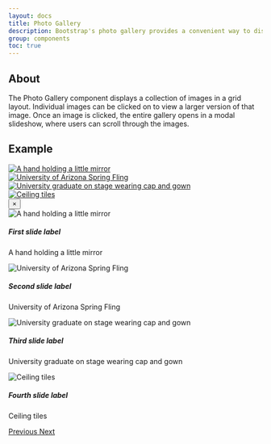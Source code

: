 ```yaml
---
layout: docs
title: Photo Gallery
description: Bootstrap's photo gallery provides a convenient way to display a collection of images.<br><span class="badge badge-az-custom mt-3">Custom Arizona Bootstrap Component</span>
group: components
toc: true
---
```


## About

The Photo Gallery component displays a collection of images in a grid layout. Individual images can be clicked on to view a larger version of that image. Once an image is clicked, the entire gallery opens in a modal slideshow, where users can scroll through the images.

## Example

<div class="bd-example">
	<div class="container">
		<div class="row">
			<div class="col-xs-6 col-sm-6 col-md-4 col-lg-3 px-min" data-bs-toggle="modal" data-bs-target="#myGalleryModal">
				<a href="#myGallery" data-bs-slide-to="0">
		            <picture class="card-img img-responsive">
		             	<source srcset="{{< docsrefazold `/assets/img/photo-gallery-demo/gallery-img-1-thumb.jpg` >}} 1x">
		              	<img class="photo-gallery-grid-img" src="{{< docsrefazold `/assets/img/photo-gallery-demo/gallery-img-1.jpg` >}}" alt="A hand holding a little mirror" title="">
		        	</picture>
		        </a>
			</div>
			<div class="col-xs-6 col-sm-6 col-md-4 col-lg-3 px-min" data-bs-toggle="modal" data-bs-target="#myGalleryModal">
				<a href="#myGallery" data-bs-slide-to="1">
		            <picture class="card-img img-responsive">
		             	<source srcset="{{< docsrefazold `/assets/img/photo-gallery-demo/gallery-img-2-thumb.jpg` >}} 1x">
		              	<img class="photo-gallery-grid-img" src="{{< docsrefazold `/assets/img/photo-gallery-demo/gallery-img-2.jpg` >}}" alt="University of Arizona Spring Fling" title="">
		        	</picture>
		        </a>
			</div>
			<div class="col-xs-6 col-sm-6 col-md-4 col-lg-3 px-min" data-bs-toggle="modal" data-bs-target="#myGalleryModal">
				<a href="#myGallery" data-bs-slide-to="2">
		            <picture class="card-img img-responsive">
		             	<source srcset="{{< docsrefazold `/assets/img/photo-gallery-demo/gallery-img-3-thumb.jpg` >}} 1x">
		              	<img class="photo-gallery-grid-img" src="{{< docsrefazold `/assets/img/photo-gallery-demo/gallery-img-3.jpg` >}}" alt="University graduate on stage wearing cap and gown" title="">
		        	</picture>
		        </a>
			</div>
			<div class="col-xs-6 col-sm-6 col-md-4 col-lg-3 px-min" data-bs-toggle="modal" data-bs-target="#myGalleryModal">
				<a href="#myGallery" data-bs-slide-to="3">
		            <picture class="card-img img-responsive">
		             	<source srcset="{{< docsrefazold `/assets/img/photo-gallery-demo/gallery-img-4-thumb.jpg` >}} 1x">
		              	<img class="photo-gallery-grid-img" src="{{< docsrefazold `/assets/img/photo-gallery-demo/gallery-img-4.jpg` >}}" alt="Ceiling tiles" title="">
		        	</picture>
		        </a>
			</div>
		</div>
		<!-- Modal -->
		<div id="myGalleryModal" class="modal bg-transparent-black az-gallery-modal" tabindex="-1" role="dialog">
			<div id="myGallery" class="carousel az-gallery slide">
				<button type="button" class="close" data-bs-dismiss="modal" aria-label="Close">
		         	<span aria-hidden="true">&times;</span>
		        </button>
				<div class="carousel-inner az-gallery-inner">
					<div class="carousel-item az-gallery-item active">
						<div class="carousel-image">
							<img src="{{< docsrefazold `/assets/img/photo-gallery-demo/gallery-img-1.jpg` >}}" class="d-block az-gallery-img" alt="A hand holding a little mirror">
						</div>
						<div class="carousel-caption az-gallery-caption d-block">
				        	<h5 class="text-sky">First slide label</h5>
				        	<p>A hand holding a little mirror</p>
				        </div>
					</div>
					<div class="carousel-item az-gallery-item">
						<div class="carousel-image">
							<img src="{{< docsrefazold `/assets/img/photo-gallery-demo/gallery-img-2.jpg` >}}" class="d-block az-gallery-img" alt="University of Arizona Spring Fling">
						</div>
						<div class="carousel-caption az-gallery-caption d-block">
				        	<h5 class="text-sky">Second slide label</h5>
				        	<p>University of Arizona Spring Fling</p>
				        </div>
					</div>
					<div class="carousel-item az-gallery-item">
						<div class="carousel-image">
							<img src="{{< docsrefazold `/assets/img/photo-gallery-demo/gallery-img-3.jpg` >}}" class="d-block az-gallery-img" alt="University graduate on stage wearing cap and gown">
						</div>
						<div class="carousel-caption az-gallery-caption d-block">
				        	<h5 class="text-sky">Third slide label</h5>
				        	<p>University graduate on stage wearing cap and gown</p>
				        </div>
					</div>
					<div class="carousel-item az-gallery-item">
						<div class="carousel-image">
							<img src="{{< docsrefazold `/assets/img/photo-gallery-demo/gallery-img-4.jpg` >}}" class="d-block az-gallery-img" alt="Ceiling tiles">
						</div>
						<div class="carousel-caption az-gallery-caption d-block">
				        	<h5 class="text-sky">Fourth slide label</h5>
				        	<p>Ceiling tiles</p>
				        </div>
					</div>
				</div>
				<a class="carousel-control-prev" href="#myGallery" role="button" data-bs-slide="prev">
				    <span class="carousel-control-prev-icon" aria-hidden="true"></span>
				    <span class="visually-hidden">Previous</span>
				</a>
				<a class="carousel-control-next" href="#myGallery" role="button" data-bs-slide="next">
				    <span class="carousel-control-next-icon" aria-hidden="true"></span>
				    <span class="visually-hidden">Next</span>
				</a>
			</div>
		</div>
	</div>
</div>



